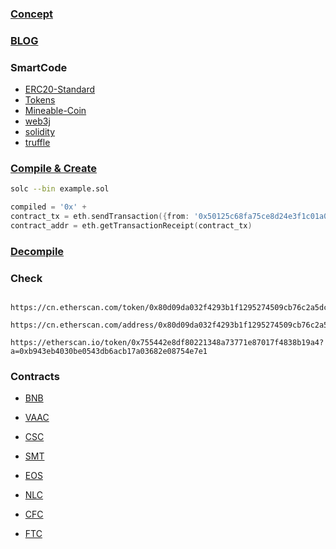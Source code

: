 ### [Concept](https://en.wikipedia.org/wiki/ERC20)

### [BLOG](https://steemit.com/ethereum/@maxnachamkin/how-to-create-your-own-ethereum-token-in-an-hour-erc20-verified)

### SmartCode
   - [ERC20-Standard](https://en.bitcoinwiki.org/wiki/ERC20)
   - [Tokens](https://github.com/bokkypoobah/Tokens#fixed-supply-token)
   - [Mineable-Coin](https://lightrains.com/blogs/how-to-create-mineable-erc20-tokens)
   - [web3j](https://github.com/web3j/web3j)
   - [solidity](https://github.com/ethereum/solidity)
   - [truffle](https://github.com/trufflesuite/truffle)
### [Compile & Create](https://github.com/gustavkkk/blockchain/blob/master/Ethereum.md#contract)
```bash
solc --bin example.sol
```
```go
compiled = '0x' +
contract_tx = eth.sendTransaction({from: '0x50125c68fa75ce8d24e3f1c01a0ee90e6c12ab207b77', data: compiled, gas:'0x4c4b40', gasPrice:'0x2540be400'})
contract_addr = eth.getTransactionReceipt(contract_tx)
```
### [Decompile](https://ethervm.io/decompile)

### Check
      https://cn.etherscan.com/token/0x80d09da032f4293b1f1295274509cb76c2a5dc42
      https://cn.etherscan.com/address/0x80d09da032f4293b1f1295274509cb76c2a5dc42#code
      https://etherscan.io/token/0x755442e8df80221348a73771e87017f4838b19a4?a=0xb943eb4030be0543db6acb17a03682e08754e7e1
### Contracts

   - [BNB](https://etherscan.io/address/0xB8c77482e45F1F44dE1745F52C74426C631bDD52#code)
   
   - [VAAC](https://etherscan.io/address/0x80d09da032f4293b1f1295274509cb76c2a5dc42#code)
   
   - [CSC](https://etherscan.io/address/0xd6b39f6ec8926d44d234f028be2f89369404cb97#code)
   
   - [SMT](https://etherscan.io/address/0xd391c04a0995f956d1c3b4d2fd98931b27451a80#code)
   
   - [EOS](https://etherscan.io/address/0x86fa049857e0209aa7d9e616f7eb3b3b78ecfdb0#code)
   
   - [NLC](https://etherscan.io/address/0x755442e8df80221348a73771e87017f4838b19a4#code)
   
   - [CFC](https://etherscan.io/address/0x8360c91b02e60e4c1db4e2d298e2f2c441d1aca4#code)
   
   - [FTC](https://etherscan.io/address/0x5d89b1a3b62f845f3dd67f6ae9c6f423bec7bcae#code)

